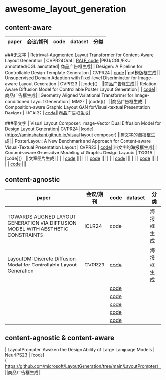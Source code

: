 # awesome_layout_generation
## content-aware
| paper | 会议/期刊 | code | dataset | 分类|
|---------|---------|---------|---------|---------|
###无文字
| Retrieval-Augmented Layout Transformer for Content-Aware Layout Generation | CVPR24Oral | [RALF_code](https://udonda.github.io/RALF/) |PKU/CGL/PKU annotated/CGL annotated| 商品广告框生成|
| Desigen: A Pipeline for Controllable Design Template Generation | CVPR24 | [code](https://whaohan.github.io/desigen)  ||ppt模版框生成|
| Unsupervised Domain Adaption with Pixel-level Discriminator for Image-aware Layout Generation | CVPR23 |  [code](） ||商品广告框生成|
| Relation-Aware Diffusion Model for Controllable Poster Layout Generation |  | [code](https://github.com/liuan0803/RADM)||商品广告框生成|
| Geometry Aligned Variational Transformer for Image-conditioned Layout Generation | MM22 |  [code](） ||商品广告框生成|
| Composition-aware Graphic Layout GAN forVisual-textual Presentation Designs | IJCAI22 | [code](https://github.com/minzhouGithub/CGL-GAN)||商品广告框生成|

###带文字
| Visual Layout Composer: Image-Vector Dual Diffusion Model for Design Layout Generation| CVPR24 |[code](https://aminshabani.github.io/visual layout composer)  ||带文字的海报框生成|
| PosterLayout: A New Benchmark and Approach for Content-aware Visual-Textual Presentation Layout | CVPR23 | [code](https://github.com/PKU-ICST-MIPL/PosterLayout-CVPR2023)||带文字的海报框生成|
| Content-aware Generative Modeling of Graphic Design Layouts | TOG19 |  [code](） ||文章图片生成|
|  |  |  [code]()  |||
|  |  |  [code]()  |||
|  |  |  [code]()  |||
|  |  |  [code]()  |||
|  |  |  [code]()  |||


## content-agnostic
| paper | 会议/期刊 | code | dataset | 分类|
|---------|---------|---------|---------|---------|
| TOWARDS ALIGNED LAYOUT GENERATION VIA DIFFUSION MODEL WITH AESTHETIC CONSTRAINTS | ICLR24 | [code](https://anonymous.4open.science/r/LACE-16DE) ||海报框生成|
| LayoutDM: Discrete Diffusion Model for Controllable Layout Generation | CVPR23 | [code](https://cyberagentailab.github.io/layout-dm/) ||海报框生成|
|  |  |  [code]()  |||
|  |  |  [code]()  |||
|  |  |  [code]()  |||
|  |  |  [code]()  |||
|  |  |  [code]()  |||

## content-agnostic & content-aware 
| LayoutPrompter: Awaken the Design Ability of Large Language Models | NeurIPS23 |  [code](https://github.com/microsoft/LayoutGeneration/tree/main/LayoutPrompter） ||商品广告框生成|
